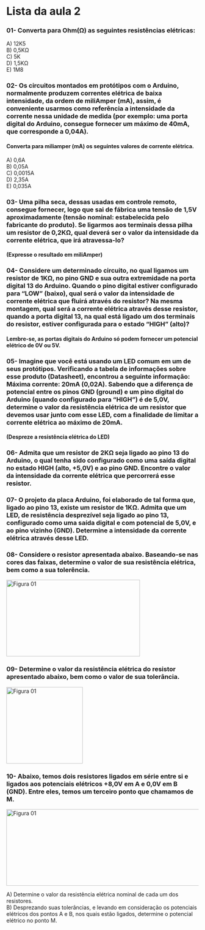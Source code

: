 # Lista da aula 2
### 01- Converta para Ohm(Ω) as seguintes resistências elétricas:

A) 12K5 </br>
B) 0,5KΩ </br>
C) 5K </br>
D) 1,5KΩ </br>
E) 1M8 </br>

<h3> 02- Os circuitos montados em protótipos com o Arduino, normalmente produzem
correntes elétrica de baixa intensidade, da ordem de miliAmper (mA), assim, é
conveniente usarmos como referência a intensidade da corrente nessa unidade de
medida (por exemplo: uma porta digital do Arduino, consegue fornecer um máximo
de 40mA, que corresponde a 0,04A).</h3>

#### Converta para miliamper (mA) os seguintes valores de corrente elétrica.

A) 0,6A </br>
B) 0,05A </br>
C) 0,0015A </br>
D) 2,35A </br>
E) 0,035A </br>

<h3>03- Uma pilha seca, dessas usadas em controle remoto, consegue fornecer, logo
que sai de fábrica uma tensão de 1,5V aproximadamente (tensão nominal:
estabelecida pelo fabricante do produto). Se ligarmos aos terminais dessa pilha
um resistor de 0,2KΩ, qual deverá ser o valor da intensidade da corrente
elétrica, que irá atravessa-lo?</h3>
 
#### (Expresse o resultado em miliAmper)


<h3>04- Considere um determinado circuito, no qual ligamos um resistor de 1KΩ, no
pino GND e sua outra extremidade na porta digital 13 do Arduino. Quando o pino
digital estiver configurado para “LOW” (baixo), qual será o valor da intensidade
de corrente elétrica que fluirá através do resistor? Na mesma montagem, qual
será a corrente elétrica através desse resistor, quando a porta digital 13, na
qual está ligado um dos terminais do resistor, estiver configurada para o estado
“HIGH” (alto)?</h3>

#### Lembre-se, as portas digitais do Arduino só podem fornecer um potencial elétrico de 0V ou 5V.

<h3>05- Imagine que você está usando um LED comum em um de seus protótipos.
Verificando a tabela de informações sobre esse produto (Datasheet), encontrou a
seguinte informação: Máxima corrente: 20mA (0,02A). Sabendo que a diferença de
potencial entre os pinos GND (ground) e um pino digital do Arduino (quando
configurado para “HIGH”) é de 5,0V, determine o valor da resistência elétrica de
um resistor que devemos usar junto com esse LED, com a finalidade de limitar a
corrente elétrica ao máximo de 20mA.</h3>

#### (Despreze a resistência elétrica do LED)

<h3>06- Admita que um resistor de 2KΩ seja ligado ao pino 13 do Arduino, o qual
tenha sido configurado como uma saída digital no estado HIGH (alto, +5,0V) e ao
pino GND. Encontre o valor da intensidade da corrente elétrica que percorrerá
esse resistor.</h3>

<h3>07- O projeto da placa Arduino, foi elaborado de tal forma que, ligado ao pino
13, existe um resistor de 1KΩ. Admita que um LED, de resistência desprezível
seja ligado ao pino 13, configurado como uma saída digital e com potencial de
5,0V, e ao pino vizinho (GND). Determine a intensidade da corrente elétrica
através desse LED.</h3>

<h3>08- Considere o resistor apresentada abaixo. Baseando-se nas cores das faixas,
determine o valor de sua resistência elétrica, bem como a sua tolerência.</h3>

<img src="https://github.com/lar-ect/URA/blob/master/roteiros%20de%20oficinas/URA_FIG_01_LISTA_02.PNG" width="350" height="200" alt="Figura 01"/>

<h3>09- Determine o valor da resistência elétrica do resistor apresentado abaixo,
bem como o valor de sua tolerância.</h3>

<img src="https://github.com/lar-ect/URA/blob/master/roteiros%20de%20oficinas/URA_FIG_02_LISTA_02.PNG" width="200" height="200" alt="Figura 01"/>

<h3>10- Abaixo, temos dois resistores ligados em série entre si e ligados aos
potenciais elétricos +8,0V em A e 0,0V em B (GND). Entre eles, temos um terceiro
ponto que chamamos de M.</h3>

<img src="https://github.com/lar-ect/URA/blob/master/roteiros%20de%20oficinas/URA_FIG_03_LISTA_02.PNG" width="600" height="200" alt="Figura 01"/>

A) Determine o valor da resistência elétrica nominal de cada um dos
resistores. </br>
B) Desprezando suas tolerâncias, e levando em consideração os potenciais
elétricos dos pontos A e B, nos quais estão ligados, determine o potencial
elétrico no ponto M. </br>
